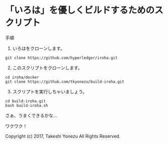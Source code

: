# 「いろは」を優しくビルドするためのスクリプト

手順

1. いろはをクローンします。

```
git clone https://github.com/hyperledger/iroha.git
```

2. このスクリプトをクローンします。

```
cd iroha/docker
git clone https://github.com/tkyonezu/build-iroha.git
```

3. スクリプトを実行しちゃいましょう。

```
cd build-iroha.git
bash build-iroha.sh
```

さぁ、うまくできるかな...

ワクワク！

Copyright (c) 2017, Takeshi Yonezu
All Rights Reserved.
